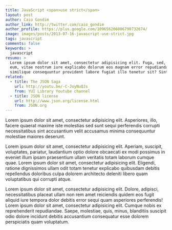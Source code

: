 ```yaml
---
title: JavaScript <span>use strict</span>
layout: post
author: Caio Gondim
author_link: http://twitter.com/caio_gondim
author_profile: https://plus.google.com/109656206006790732674/
image: images/posts/2013-07-16-javascript-use-strict.jpg
tags: javascript
comments: false
keywords: >
  javascript
resumo: >
  Lorem ipsum dolor sit amet, consectetur adipisicing elit. Fuga, sed, iusto,
  eum, vitae nostrum iure explicabo dolorum eos magnam error repudiandae
  similique consequuntur provident labore fugiat illo tenetur sit? Sint!
related:
  - title: The JSON Saga
    url: http://youtu.be/-C-JoyNuQJs
    from: YUI Library Youtube channel
  - title: JSON license
    url: http://www.json.org/license.html
    from: JSON.org
---
```


Lorem ipsum dolor sit amet, consectetur adipisicing elit. Asperiores, illo,
facere quaerat maxime iste molestias sed sunt sequi perferendis corrupti
necessitatibus sint accusantium velit accusamus minima consequuntur molestiae
maiores deserunt.

Lorem ipsum dolor sit amet, consectetur adipisicing elit. Aperiam, suscipit,
voluptates, pariatur, laudantium optio dolore obcaecati ex modi possimus in
eveniet illum ipsam praesentium ullam veritatis totam laborum cumque quae.
Lorem ipsum dolor sit amet, consectetur adipisicing elit. Eligendi, ratione
dignissimos ullam odit totam tenetur explicabo quibusdam debitis repellendus
doloribus culpa dolorem architecto deleniti libero quam voluptatibus qui
corrupti atque.

Lorem ipsum dolor sit amet, consectetur adipisicing elit. Dolore, adipisci,
necessitatibus placeat ullam non rem amet reiciendis quidem eos fugit aliquid
iure tempora dolor debitis error sequi quam asperiores perferendis! Lorem ipsum
dolor sit amet, consectetur adipisicing elit. Cumque nobis ex reprehenderit
repudiandae. Saepe, molestiae, quis, minus, blanditiis suscipit odio dolore
incidunt debitis accusantium consequatur esse dolorem perspiciatis quam
voluptatum.
